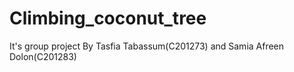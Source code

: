 # Climbing_coconut_tree
It's group project By Tasfia Tabassum(C201273) and Samia Afreen Dolon(C201283)
